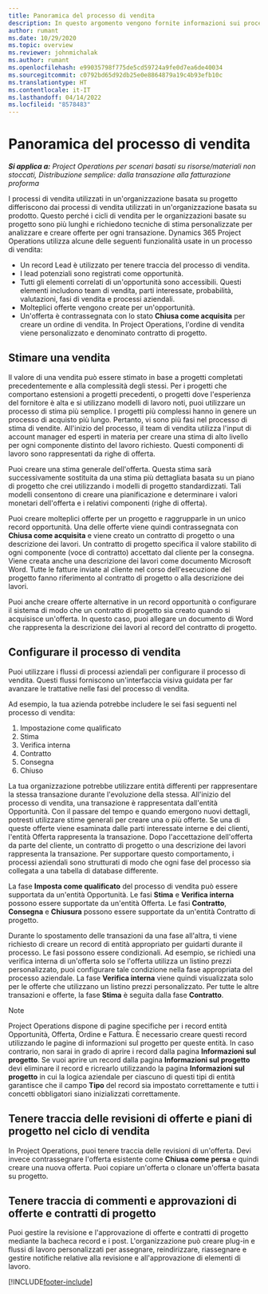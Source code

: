 ```yaml
---
title: Panoramica del processo di vendita
description: In questo argomento vengono fornite informazioni sui processi di vendita di base.
author: rumant
ms.date: 10/29/2020
ms.topic: overview
ms.reviewer: johnmichalak
ms.author: rumant
ms.openlocfilehash: e99035798f775de5cd59724a9fe0d7ea6de40034
ms.sourcegitcommit: c0792bd65d92db25e0e8864879a19c4b93efb10c
ms.translationtype: HT
ms.contentlocale: it-IT
ms.lasthandoff: 04/14/2022
ms.locfileid: "8578483"
---
```

# <a name="sales-process-overview"></a>Panoramica del processo di vendita

_**Si applica a:** Project Operations per scenari basati su risorse/materiali non stoccati, Distribuzione semplice: dalla transazione alla fatturazione proforma_

I processi di vendita utilizzati in un'organizzazione basata su progetto differiscono dai processi di vendita utilizzati in un'organizzazione basata su prodotto. Questo perché i cicli di vendita per le organizzazioni basate su progetto sono più lunghi e richiedono tecniche di stima personalizzate per analizzare e creare offerte per ogni transazione. Dynamics 365 Project Operations utilizza alcune delle seguenti funzionalità usate in un processo di vendita:

- Un record Lead è utilizzato per tenere traccia del processo di vendita.
- I lead potenziali sono registrati come opportunità.
- Tutti gli elementi correlati di un'opportunità sono accessibili. Questi elementi includono team di vendita, parti interessate, probabilità, valutazioni, fasi di vendita e processi aziendali.
- Molteplici offerte vengono create per un'opportunità.
- Un'offerta è contrassegnata con lo stato **Chiusa come acquisita** per creare un ordine di vendita. In Project Operations, l'ordine di vendita viene personalizzato e denominato contratto di progetto.

## <a name="estimate-a-sale"></a>Stimare una vendita
Il valore di una vendita può essere stimato in base a progetti completati precedentemente e alla complessità degli stessi. Per i progetti che comportano estensioni a progetti precedenti, o progetti dove l'esperienza del fornitore è alta e si utilizzano modelli di lavoro noti, puoi utilizzare un processo di stima più semplice. I progetti più complessi hanno in genere un processo di acquisto più lungo. Pertanto, vi sono più fasi nel processo di stima di vendite. All'inizio del processo, il team di vendita utilizza l'input di account manager ed esperti in materia per creare una stima di alto livello per ogni componente distinto del lavoro richiesto. Questi componenti di lavoro sono rappresentati da righe di offerta. 

Puoi creare una stima generale dell'offerta. Questa stima sarà successivamente sostituita da una stima più dettagliata basata su un piano di progetto che crei utilizzando i modelli di progetto standardizzati. Tali modelli consentono di creare una pianificazione e determinare i valori monetari dell'offerta e i relativi componenti (righe di offerta). 

Puoi creare molteplici offerte per un progetto e raggrupparle in un unico record opportunità. Una delle offerte viene quindi contrassegnata con **Chiusa come acquisita** e viene creato un contratto di progetto o una descrizione dei lavori. Un contratto di progetto specifica il valore stabilito di ogni componente (voce di contratto) accettato dal cliente per la consegna. Viene creata anche una descrizione dei lavori come documento Microsoft Word. Tutte le fatture inviate al cliente nel corso dell'esecuzione del progetto fanno riferimento al contratto di progetto o alla descrizione dei lavori.

Puoi anche creare offerte alternative in un record opportunità o configurare il sistema di modo che un contratto di progetto sia creato quando si acquisisce un'offerta. In questo caso, puoi allegare un documento di Word che rappresenta la descrizione dei lavori al record del contratto di progetto.

## <a name="configure-the-sales-process"></a>Configurare il processo di vendita
Puoi utilizzare i flussi di processi aziendali per configurare il processo di vendita. Questi flussi forniscono un'interfaccia visiva guidata per far avanzare le trattative nelle fasi del processo di vendita.

Ad esempio, la tua azienda potrebbe includere le sei fasi seguenti nel processo di vendita:

1. Impostazione come qualificato
2. Stima
3. Verifica interna
4. Contratto
5. Consegna
6. Chiuso
 
La tua organizzazione potrebbe utilizzare entità differenti per rappresentare la stessa transazione durante l'evoluzione della stessa. All'inizio del processo di vendita, una transazione è rappresentata dall'entità Opportunità. Con il passare del tempo e quando emergono nuovi dettagli, potresti utilizzare stime generali per creare una o più offerte. Se una di queste offerte viene esaminata dalle parti interessate interne e dei clienti, l'entità Offerta rappresenta la transazione. Dopo l'accettazione dell'offerta da parte del cliente, un contratto di progetto o una descrizione dei lavori rappresenta la transazione. Per supportare questo comportamento, i processi aziendali sono strutturati di modo che ogni fase del processo sia collegata a una tabella di database differente.

La fase **Imposta come qualificato** del processo di vendita può essere supportata da un'entità Opportunità. Le fasi **Stima** e **Verifica interna** possono essere supportate da un'entità Offerta. Le fasi **Contratto**, **Consegna** e **Chiusura** possono essere supportate da un'entità Contratto di progetto.

Durante lo spostamento delle transazioni da una fase all'altra, ti viene richiesto di creare un record di entità appropriato per guidarti durante il processo. Le fasi possono essere condizionali. Ad esempio, se richiedi una verifica interna di un'offerta solo se l'offerta utilizza un listino prezzi personalizzato, puoi configurare tale condizione nella fase appropriata del processo aziendale. La fase **Verifica interna** viene quindi visualizzata solo per le offerte che utilizzano un listino prezzi personalizzato. Per tutte le altre transazioni e offerte, la fase **Stima** è seguita dalla fase **Contratto**.

> [!NOTE]
> Project Operations dispone di pagine specifiche per i record entità Opportunità, Offerta, Ordine e Fattura. È necessario creare questi record utilizzando le pagine di informazioni sul progetto per queste entità. In caso contrario, non sarai in grado di aprire i record dalla pagina **Informazioni sul progetto**. Se vuoi aprire un record dalla pagina **Informazioni sul progetto** devi eliminare il record e ricrearlo utilizzando la pagina **Informazioni sul progetto** in cui la logica aziendale per ciascuno di questi tipi di entità garantisce che il campo **Tipo** del record sia impostato correttamente e tutti i concetti obbligatori siano inizializzati correttamente.


## <a name="track-revisions-to-quotes-and-project-plans-in-the-sales-cycle"></a>Tenere traccia delle revisioni di offerte e piani di progetto nel ciclo di vendita
In Project Operations, puoi tenere traccia delle revisioni di un'offerta. Devi invece contrassegnare l'offerta esistente come **Chiusa come persa** e quindi creare una nuova offerta. Puoi copiare un'offerta o clonare un'offerta basata su progetto.

## <a name="track-comments-and-approvals-of-quotes-and-project-contracts"></a>Tenere traccia di commenti e approvazioni di offerte e contratti di progetto
Puoi gestire la revisione e l'approvazione di offerte e contratti di progetto mediante la bacheca record e i post. L'organizzazione può creare plug-in e flussi di lavoro personalizzati per assegnare, reindirizzare, riassegnare e gestire notifiche relative alla revisione e all'approvazione di elementi di lavoro.


[!INCLUDE[footer-include](../includes/footer-banner.md)]